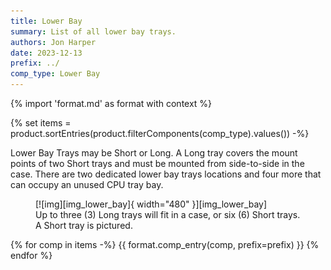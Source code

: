 ```yaml
---
title: Lower Bay
summary: List of all lower bay trays.
authors: Jon Harper
date: 2023-12-13
prefix: ../
comp_type: Lower Bay
---
```


{% import 'format.md' as format with context %}

{% set items = product.sortEntries(product.filterComponents(comp_type).values()) -%}

Lower Bay Trays may be Short or Long. A Long tray covers the mount points of two Short trays and must be mounted
from side-to-side in the case. There are two dedicated lower bay trays locations and four more that can occupy
an unused CPU tray bay.

<figure markdown>
  [![img][img_lower_bay]{ width="480" }][img_lower_bay]
  <figcaption>Up to three (3) Long trays will fit in a case, or six (6) Short trays.
    <br/>A Short tray is pictured.</figcaption>
</figure>

[img_lower_bay]: ../img/components/lower_bay.webp

{% for comp in items -%}
{{ format.comp_entry(comp, prefix=prefix) }}
{% endfor %}